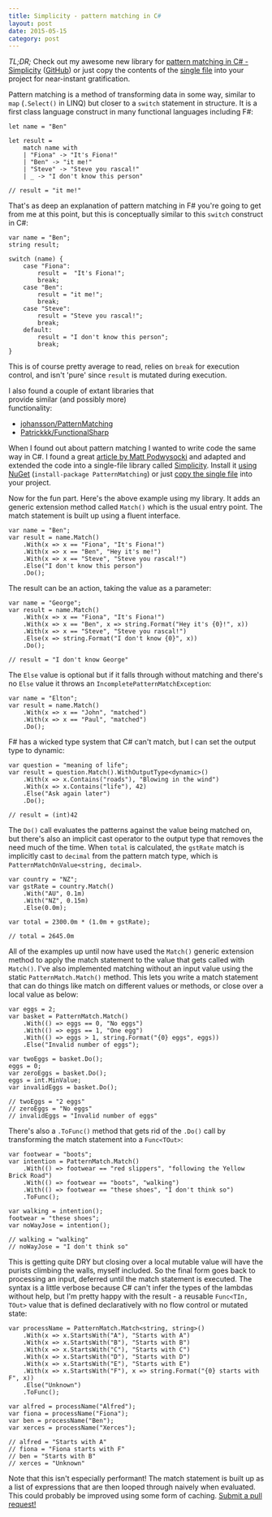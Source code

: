 ```yaml
---
title: Simplicity - pattern matching in C#
layout: post
date: 2015-05-15
category: post
---
```


*TL;DR;* Check out my awesome new library for [pattern matching in C# - Simplicity](https://www.nuget.org/packages/Simplicity) ([GitHub](https://github.com/bendetat/Simplicity)) or just copy the contents of the [single file](https://github.com/bendetat/Simplicity/blob/master/src/Simplicity/PatternMatching.cs) into your project for near-instant gratification.

Pattern matching is a method of transforming data in some way, similar to `map` (`.Select()` in LINQ) but closer to a `switch` statement in structure. It is a first class language construct in many functional languages including F#:

	let name = "Ben"

	let result =
		match name with 
		| "Fiona" -> "It's Fiona!"
		| "Ben" -> "it me!"
		| "Steve" -> "Steve you rascal!"
		| _ -> "I don't know this person"
		
	// result = "it me!"

That's as deep an explanation of pattern matching in F# you're going to get from me at this point, but this is conceptually similar to this `switch` construct in C#:

	var name = "Ben";
	string result;

	switch (name) {
		case "Fiona":
			result =  "It's Fiona!";
			break;
		case "Ben":
			result = "it me!";
			break;
		case "Steve":
			result = "Steve you rascal!";
			break;
		default:
			result = "I don't know this person";
			break;
	}

This is of course pretty average to read, relies on `break` for execution control, and isn't 'pure' since `result` is mutated during execution.

<aside class="pull-right well" style="width: 42ex">
	<p>I also found a couple of extant libraries that provide similar (and possibly more) functionality:</p>
	<ul>
		<li><a href="https://github.com/johansson/PatternMatching">johansson/PatternMatching</a></li>
		<li><a href="https://github.com/Patrickkk/FunctionalSharp">Patrickkk/FunctionalSharp</a></li>
	</ul>
</aside>

When I found out about pattern matching I wanted to write code the same way in C#. I found a great [article by Matt Podwysocki](http://codebetter.com/matthewpodwysocki/2008/09/16/functional-c-pattern-matching/) and adapted and extended the code into a single-file library called [Simplicity](https://github.com/bendetat/Simplicity). Install it [using NuGet](https://www.nuget.org/packages/Simplicity) (`install-package PatternMatching`) or just [copy the single file](https://github.com/bendetat/Simplicity/blob/master/src/Simplicity/PatternMatching.cs) into your project.

Now for the fun part. Here's the above example using my library. It adds an generic extension method called `Match()` which is the usual entry point. The match statement is built up using a fluent interface.

	var name = "Ben";
	var result = name.Match()
		.With(x => x == "Fiona", "It's Fiona!")
		.With(x => x == "Ben", "Hey it's me!")
		.With(x => x == "Steve", "Steve you rascal!")
		.Else("I don't know this person")
		.Do();

The result can be an action, taking the value as a parameter:

	var name = "George";
	var result = name.Match()
		.With(x => x == "Fiona", "It's Fiona!")
		.With(x => x == "Ben", x => string.Format("Hey it's {0}!", x))
		.With(x => x == "Steve", "Steve you rascal!")
		.Else(x => string.Format("I don't know {0}", x))
		.Do();
	
	// result = "I don't know George"

The `Else` value is optional but if it falls through without matching and there's no `Else` value it throws an `IncompletePatternMatchException`:

	var name = "Elton";
	var result = name.Match()
		.With(x => x == "John", "matched")
		.With(x => x == "Paul", "matched")
		.Do();

F# has a wicked type system that C# can't match, but I can set the output type to dynamic:

	var question = "meaning of life";
    var result = question.Match().WithOutputType<dynamic>()
        .With(x => x.Contains("roads"), "Blowing in the wind")
        .With(x => x.Contains("life"), 42)
        .Else("Ask again later")
        .Do();

    // result = (int)42

The `Do()` call evaluates the patterns against the value being matched on, but there's also an implicit cast operator to the output type that removes the need much of the time. When `total` is calculated, the `gstRate` match is implicitly cast to `decimal` from the pattern match type, which is `PatternMatchOnValue<string, decimal>`.

	var country = "NZ";
	var gstRate = country.Match()
		.With("AU", 0.1m)
		.With("NZ", 0.15m)
		.Else(0.0m);
	
	var total = 2300.0m * (1.0m + gstRate);
	
	// total = 2645.0m

All of the examples up until now have used the `Match()` generic extension method to apply the match statement to the value that gets called with `Match()`. I've also implemented matching without an input value using the static `PatternMatch.Match()` method. This lets you write a match statement that can do things like match on different values or methods, or close over a local value as below:

	var eggs = 2;
	var basket = PatternMatch.Match()
		.With(() => eggs == 0, "No eggs")
		.With(() => eggs == 1, "One egg")
		.With(() => eggs > 1, string.Format("{0} eggs", eggs))
		.Else("Invalid number of eggs");
	
	var twoEggs = basket.Do();
	eggs = 0;
	var zeroEggs = basket.Do();
	eggs = int.MinValue;
	var invalidEggs = basket.Do();

	// twoEggs = "2 eggs"
	// zeroEggs = "No eggs"
	// invalidEggs = "Invalid number of eggs"

There's also a `.ToFunc()` method that gets rid of the `.Do()` call by transforming the match statement into a `Func<TOut>`:

	var footwear = "boots";
	var intention = PatternMatch.Match()
		.With(() => footwear == "red slippers", "following the Yellow Brick Road")
		.With(() => footwear == "boots", "walking")
		.With(() => footwear == "these shoes", "I don't think so")
		.ToFunc();
	
	var walking = intention();
	footwear = "these shoes";
	var noWayJose = intention();

	// walking = "walking"
	// noWayJose = "I don't think so"

This is getting quite DRY but closing over a local mutable value will have the purists climbing the walls, myself included. So the final form goes back to processing an input, deferred until the match statement is executed. The syntax is a little verbose because C# can't infer the types of the lambdas without help, but I'm pretty happy with the result - a reusable `Func<TIn, TOut>` value that is defined declaratively with no flow control or mutated state:

	var processName = PatternMatch.Match<string, string>()
		.With(x => x.StartsWith("A"), "Starts with A")
		.With(x => x.StartsWith("B"), "Starts with B")
		.With(x => x.StartsWith("C"), "Starts with C")
		.With(x => x.StartsWith("D"), "Starts with D")
		.With(x => x.StartsWith("E"), "Starts with E")
		.With(x => x.StartsWith("F"), x => string.Format("{0} starts with F", x))
		.Else("Unknown")
		.ToFunc();
		
	var alfred = processName("Alfred");
	var fiona = processName("Fiona");
	var ben = processName("Ben");
	var xerces = processName("Xerces");

	// alfred = "Starts with A"
	// fiona = "Fiona starts with F"
	// ben = "Starts with B"
	// xerces = "Unknown"

Note that this isn't especially performant! The match statement is built up as a list of expressions that are then looped through naively when evaluated. This could probably be improved using some form of caching. [Submit a pull request!](https://github.com/bendetat/Simplicity)